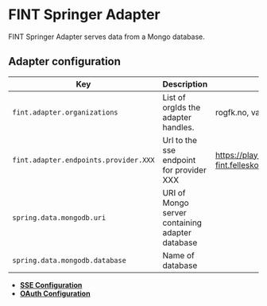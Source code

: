 # FINT Springer Adapter

FINT Springer Adapter serves data from a Mongo database.

## Adapter configuration

| Key | Description | Example |
|-----|-------------|---------|
| `fint.adapter.organizations` | List of orgIds the adapter handles. | rogfk.no, vaf.no, ofk.no |
| `fint.adapter.endpoints.provider.XXX` | Url to the sse endpoint for provider XXX | https://play-with-fint.felleskomponent.no/administrasjon/personal/provider/sse/%s |
| `spring.data.mongodb.uri` | URI of Mongo server containing adapter database ||
| `spring.data.mongodb.database` | Name of database | | 


- **[SSE Configuration](https://github.com/FINTlibs/fint-sse#sse-configuration)**
- **[OAuth Configuration](https://github.com/FINTlibs/fint-sse#oauth-configuration)**